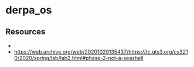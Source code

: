 # derpa_os

## Resources

- 
- https://web.archive.org/web/20201029135437/https://tc.gts3.org/cs3210/2020/spring/lab/lab2.html#phase-2-not-a-seashell
